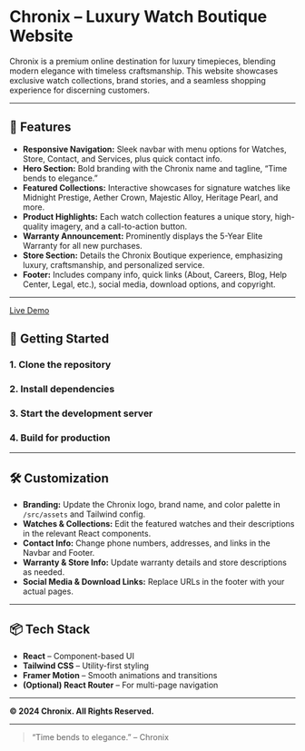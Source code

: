 # Chronix – Luxury Watch Boutique Website

Chronix is a premium online destination for luxury timepieces, blending modern elegance with timeless craftsmanship. This website showcases exclusive watch collections, brand stories, and a seamless shopping experience for discerning customers.

---

## 🌟 Features

- **Responsive Navigation:** Sleek navbar with menu options for Watches, Store, Contact, and Services, plus quick contact info.
- **Hero Section:** Bold branding with the Chronix name and tagline, “Time bends to elegance.”
- **Featured Collections:** Interactive showcases for signature watches like Midnight Prestige, Aether Crown, Majestic Alloy, Heritage Pearl, and more.
- **Product Highlights:** Each watch collection features a unique story, high-quality imagery, and a call-to-action button.
- **Warranty Announcement:** Prominently displays the 5-Year Elite Warranty for all new purchases.
- **Store Section:** Details the Chronix Boutique experience, emphasizing luxury, craftsmanship, and personalized service.
- **Footer:** Includes company info, quick links (About, Careers, Blog, Help Center, Legal, etc.), social media, download options, and copyright.

---

[Live Demo](https://chronix-vite.vercel.app/)


## 🚀 Getting Started

### 1. Clone the repository


### 2. Install dependencies


### 3. Start the development server


### 4. Build for production


---

## 🛠️ Customization

- **Branding:** Update the Chronix logo, brand name, and color palette in `/src/assets` and Tailwind config.
- **Watches & Collections:** Edit the featured watches and their descriptions in the relevant React components.
- **Contact Info:** Change phone numbers, addresses, and links in the Navbar and Footer.
- **Warranty & Store Info:** Update warranty details and store descriptions as needed.
- **Social Media & Download Links:** Replace URLs in the footer with your actual pages.

---

## 📦 Tech Stack

- **React** – Component-based UI
- **Tailwind CSS** – Utility-first styling
- **Framer Motion** – Smooth animations and transitions
- **(Optional) React Router** – For multi-page navigation

---


**© 2024 Chronix. All Rights Reserved.**

---

> “Time bends to elegance.” – Chronix
